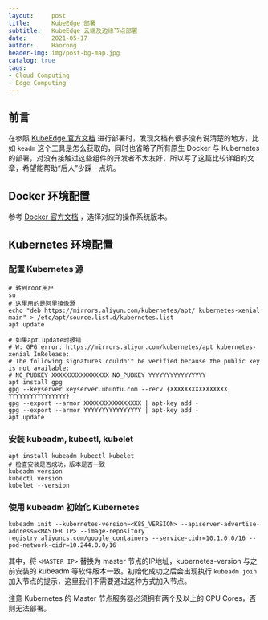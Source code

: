 ```yaml
---
layout:     post 
title:      KubeEdge 部署 
subtitle:   KubeEdge 云端及边缘节点部署 
date:       2021-05-17 
author:     Haorong
header-img: img/post-bg-map.jpg 
catalog: true 
tags:
- Cloud Computing 
- Edge Computing
---
```


## 前言

在参照 [KubeEdge 官方文档](https://kubeedge.io/en/docs/setup/keadm/) 进行部署时，发现文档有很多没有说清楚的地方，比如 `keadm` 这个工具是怎么获取的，同时也省略了所有原生
Docker 与 Kubernetes 的部署，对没有接触过这些组件的开发者不太友好，所以写了这篇比较详细的文章，希望能帮助“后人”少踩一点坑。

## Docker 环境配置

参考 [Docker 官方文档](https://docs.docker.com/engine/install/) ，选择对应的操作系统版本。

## Kubernetes 环境配置

### 配置 Kubernetes 源

```shell
# 转到root用户
su
# 这里用的是阿里镜像源
echo "deb https://mirrors.aliyun.com/kubernetes/apt/ kubernetes-xenial main" > /etc/apt/source.list.d/kubernetes.list
apt update

# 如果apt update时报错
# W: GPG error: https://mirrors.aliyun.com/kubernetes/apt kubernetes-xenial InRelease: 
# The following signatures couldn't be verified because the public key is not available: 
# NO_PUBKEY XXXXXXXXXXXXXXXX NO_PUBKEY YYYYYYYYYYYYYYYY
apt install gpg
gpg --keyserver keyserver.ubuntu.com --recv {XXXXXXXXXXXXXXXX, YYYYYYYYYYYYYYYY}
gpg --export --armor XXXXXXXXXXXXXXXX | apt-key add -
gpg --export --armor YYYYYYYYYYYYYYYY | apt-key add -
apt update
```

### 安装 kubeadm, kubectl, kubelet

```shell
apt install kubeadm kubectl kubelet
# 检查安装是否成功，版本是否一致
kubeadm version
kubectl version
kubelet --version
```

### 使用 kubeadm 初始化 Kubernetes

```shell
kubeadm init --kubernetes-version=<K8S_VERSION> --apiserver-advertise-address=<MASTER IP> --image-repository registry.aliyuncs.com/google_containers --service-cidr=10.1.0.0/16 --pod-network-cidr=10.244.0.0/16
```

其中，将 `<MASTER IP>` 替换为 master 节点的IP地址，kubernetes-version 与之前安装的 kubeadm 等软件版本一致。初始化成功之后会出现执行 `kubeadm join` 加入节点的提示，这里我们不需要通过这种方式加入节点。

注意 Kubernetes 的 Master 节点服务器必须拥有两个及以上的 CPU Cores，否则无法部署。

